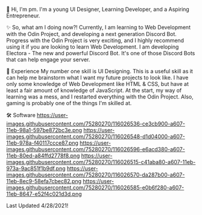 👋 Hi, I'm pm.
I'm a young UI Designer, Learning Developer, and a Aspiring Entrepreneur.

✨ So, what am I doing now?!
Currently, I am learning to Web Development with the Odin Project, and developing a next generation Discord Bot. Progress with the Odin Project is very exciting, and I highly recommend using it if you are looking to learn Web Development. I am developing Electora - The new and powerful Discord Bot. It's one of those Discord Bots that can help engage your server.

👀 Experience
My number one skill is UI Designing. This is a useful skill as it can help me brainstorm what I want my future projects to look like. I have only some knowledge of Web Development like HTML & CSS, but have at least a fair amount of knowledge of JavaScript. At the start, my way of learning was a mess, and I restarted everything with the Odin Project. Also, gaming is probably one of the things I'm skilled at.

🛠️ Software
https://user-images.githubusercontent.com/75280270/116026536-ce3cb900-a607-11eb-98a1-597be872bc3e.png
https://user-images.githubusercontent.com/75280270/116026548-d1d04000-a607-11eb-978a-f40117ccce87.png
https://user-images.githubusercontent.com/75280270/116026596-e6acd380-a607-11eb-80ed-a84ffd2778f8.png
https://user-images.githubusercontent.com/75280270/116026515-c41aba80-a607-11eb-973a-9ac851f1b9df.png
https://user-images.githubusercontent.com/75280270/116026570-da287b00-a607-11eb-8ec9-58efa7cbec82.png
https://user-images.githubusercontent.com/75280270/116026585-e0b6f280-a607-11eb-8647-e52f4c021d3d.png

Last Updated 4/28/2021!
